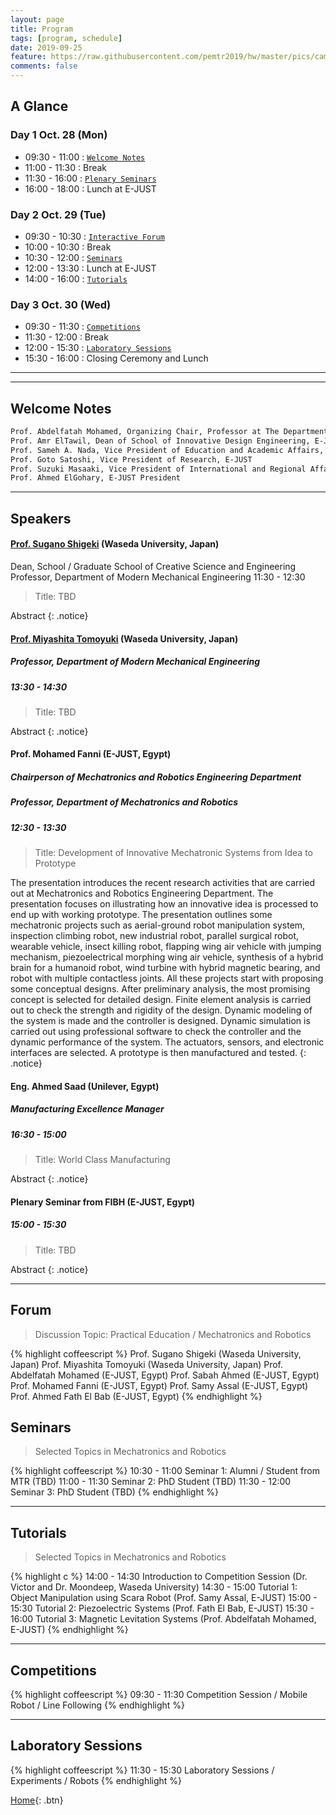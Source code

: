 ```yaml
---
layout: page
title: Program
tags: [program, schedule]
date: 2019-09-25
feature: https://raw.githubusercontent.com/pemtr2019/hw/master/pics/campushq2.jpg
comments: false
---
```


## A Glance

### Day 1 Oct. 28 (Mon)

* 09:30 - 11:00 : [`Welcome Notes`](#welcome-notes)
* 11:00 - 11:30 : Break
* 11:30 - 16:00 : [`Plenary Seminars`](#speakers)
* 16:00 - 18:00 : Lunch at E-JUST

### Day 2 Oct. 29 (Tue)

* 09:30 - 10:30 : [`Interactive Forum`](#forum)
* 10:00 - 10:30 : Break
* 10:30 - 12:00 : [`Seminars`](#seminars)
* 12:00 - 13:30 : Lunch at E-JUST
* 14:00 - 16:00 : [`Tutorials`](#tutorials)

### Day 3 Oct. 30 (Wed)

* 09:30 - 11:30 : [`Competitions`](#competitions)
* 11:30 - 12:00 : Break
* 12:00 - 15:30 : [`Laboratory Sessions`](#laboratory-sessions)
* 15:30 - 16:00 : Closing Ceremony and Lunch

---
---

## Welcome Notes

~~~ html
Prof. Abdelfatah Mohamed, Organizing Chair, Professor at The Department of Mechatronics and Robotics, E-JUST
Prof. Amr ElTawil, Dean of School of Innovative Design Engineering, E-JUST
Prof. Sameh A. Nada, Vice President of Education and Academic Affairs, E-JUST
Prof. Goto Satoshi, Vice President of Research, E-JUST
Prof. Suzuki Masaaki, Vice President of International and Regional Affairs, E-JUST
Prof. Ahmed ElGohary, E-JUST President
~~~

---

## Speakers

#### [Prof. Sugano Shigeki](http://www.sugano.mech.waseda.ac.jp/) (Waseda University, Japan)
Dean, School / Graduate School of Creative Science and Engineering 
Professor, Department of Modern Mechanical Engineering
11:30 - 12:30
> Title: TBD

Abstract
{: .notice}

#### [Prof. Miyashita Tomoyuki](http://www.miyashita.mmech.waseda.ac.jp/) (Waseda University, Japan)
##### Professor, Department of Modern Mechanical Engineering
##### 13:30 - 14:30

> Title: TBD

Abstract
{: .notice}

#### Prof. Mohamed Fanni (E-JUST, Egypt)
##### Chairperson of Mechatronics and Robotics Engineering Department
##### Professor, Department of Mechatronics and Robotics
##### 12:30 - 13:30
> Title: Development of Innovative Mechatronic Systems from Idea to Prototype

The presentation introduces the recent research activities that are carried out at Mechatronics and Robotics Engineering Department. The presentation focuses on illustrating how an innovative idea is processed to end up with working prototype. The presentation outlines some mechatronic projects such as aerial-ground robot manipulation system, inspection climbing robot, new industrial robot, parallel surgical robot, wearable vehicle, insect killing robot, flapping wing air vehicle with jumping mechanism, piezoelectrical morphing wing air vehicle, synthesis of a hybrid brain for a humanoid robot, wind turbine with hybrid  magnetic bearing, and robot with multiple contactless joints. All these projects start with proposing some conceptual designs. After preliminary analysis, the most promising concept is selected for detailed design. Finite element analysis is carried out to check the strength and rigidity of the design. Dynamic modeling of the system is made and the controller is designed. Dynamic simulation is carried out using professional software to check the controller and the dynamic performance of the system. The actuators, sensors, and electronic interfaces are selected. A prototype is then manufactured and tested.
{: .notice}


#### Eng. Ahmed Saad (Unilever, Egypt)
##### Manufacturing Excellence Manager
##### 16:30 - 15:00
> Title: World Class Manufacturing

Abstract
{: .notice}


#### Plenary Seminar from FIBH (E-JUST, Egypt)
##### 15:00 - 15:30
> Title: TBD

Abstract
{: .notice}

---


## Forum
> Discussion Topic: Practical Education / Mechatronics and Robotics

{% highlight coffeescript %}
Prof. Sugano Shigeki (Waseda University, Japan)
Prof. Miyashita Tomoyuki (Waseda University, Japan)
Prof. Abdelfatah Mohamed (E-JUST, Egypt)
Prof. Sabah Ahmed (E-JUST, Egypt)
Prof. Mohamed Fanni (E-JUST, Egypt)
Prof. Samy Assal (E-JUST, Egypt)
Prof. Ahmed Fath El Bab (E-JUST, Egypt)
{% endhighlight %}

## Seminars

> Selected Topics in Mechatronics and Robotics

{% highlight coffeescript %}
10:30 - 11:00 Seminar 1: Alumni / Student from MTR (TBD)
11:00 - 11:30 Seminar 2: PhD Student (TBD)
11:30 - 12:00 Seminar 3: PhD Student (TBD)
{% endhighlight %}

---

## Tutorials

> Selected Topics in Mechatronics and Robotics

{% highlight c %}
14:00 - 14:30 Introduction to Competition Session (Dr. Victor and Dr. Moondeep, Waseda University)
14:30 - 15:00 Tutorial 1: Object Manipulation using Scara Robot (Prof. Samy Assal, E-JUST)
15:00 - 15:30 Tutorial 2: Piezoelectric Systems (Prof. Fath El Bab, E-JUST)
15:30 - 16:00 Tutorial 3: Magnetic Levitation Systems (Prof. Abdelfatah Mohamed, E-JUST)
{% endhighlight %}

---

## Competitions

{% highlight coffeescript %}
09:30 - 11:30 Competition Session / Mobile Robot / Line Following
{% endhighlight %}

---

## Laboratory Sessions

{% highlight coffeescript %}
11:30 - 15:30 Laboratory Sessions / Experiments / Robots 
{% endhighlight %}


[Home](https://pemtr2019.github.io){: .btn}


